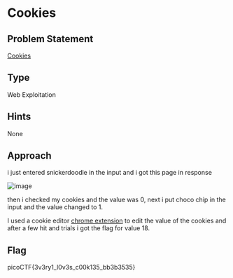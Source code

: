 # Cookies

## Problem Statement

[Cookies](http://mercury.picoctf.net:17781/)

## Type

Web Exploitation

## Hints

None

## Approach

i just entered snickerdoodle in the input and i got this page in response

![image](https://imgur.com/xgfA1uE)

then i checked my cookies and the value was 0,
next i put choco chip in the input and the value changed to 1.

I used a cookie editor [chrome extension](https://chrome.google.com/webstore/detail/cookie-editor/hlkenndednhfkekhgcdicdfddnkalmdm?hl=en) to edit the value of the cookies and after a few hit and trials
i got the flag for value 18.

## Flag

picoCTF{3v3ry1_l0v3s_c00k135_bb3b3535}